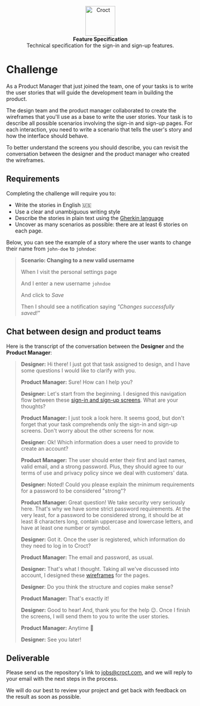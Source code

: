 <p align="center">
    <a href="https://croct.com">
      <img src="https://cdn.croct.io/brand/logo/repo-icon-green.svg" alt="Croct" height="80"/>
    </a>
    <br />
    <strong>Feature Specification</strong>
    <br />
    Technical specification for the sign-in and sign-up features.
</p>

# Challenge

As a Product Manager that just joined the team, one of your tasks is to write the user stories that will guide the development team in building the product.

The design team and the product manager collaborated to create the wireframes that you'll use as a base to write the user stories. Your task is to describe all possible scenarios involving the sign-in and sign-up pages. For each interaction, you need to write a scenario that tells the user's story and how the interface should behave.

To better understand the screens you should describe, you can revisit the conversation between the designer and the product manager who created the wireframes.

## Requirements

Completing the challenge will require you to:

- Write the stories in English 🇺🇸
- Use a clear and unambiguous writing style
- Describe the stories in plain text using the [Gherkin language](https://cucumber.io/docs/gherkin/reference)
- Uncover as many scenarios as possible: there are at least 6 stories on each page.

Below, you can see the example of a story where the user wants to change their name from `john-doe` to `johndoe`:

> **Scenario: Changing to a new valid username**
>
> When I visit the personal settings page
>
> And I enter a new username `johndoe`
>
> And click to *Save*
>
> Then I should see a notification saying _"Changes successfully saved!"_

## Chat between design and product teams

Here is the transcript of the conversation between the **Designer** and the **Product Manager**:

> **Designer:** Hi there! I just got that task assigned to design, and I have some questions I would like to clarify with you.
>
> **Product Manager:** Sure! How can I help you?
>
> **Designer:** Let's start from the beginning. I designed this navigation flow between these [sign-in and sign-up screens](https://user-images.githubusercontent.com/943036/114629591-3f3ab300-9c8f-11eb-9edb-cbe5cd9a4051.png). What are your thoughts?
>
> **Product Manager:** I just took a look here. It seems good, but don't forget that your task comprehends only the sign-in and sign-up screens. Don't worry about the other screens for now.
>
> **Designer:** Ok! Which information does a user need to provide to create an account?
>
> **Product Manager:** The user should enter their first and last names, valid email, and a strong password. Plus, they should agree to our terms of use and privacy policy since we deal with customers' data.
>
> **Designer:** Noted! Could you please explain the minimum requirements for a password to be considered "strong"?
>
> **Product Manager:** Great question! We take security very seriously here. That's why we have some strict password requirements. At the very least, for a password to be considered strong, it should be at least 8 characters long, contain uppercase and lowercase letters, and have at least one number or symbol.
>
> **Designer:** Got it. Once the user is registered, which information do they need to log in to Croct?
>
> **Product Manager:** The email and password, as usual.
>
> **Designer:** That's what I thought. Taking all we've discussed into account, I designed these [wireframes](https://user-images.githubusercontent.com/943036/114629543-2c27e300-9c8f-11eb-9122-d9c11113e5db.png) for the pages.
>
> **Designer**: Do you think the structure and copies make sense?
>
> **Product Manager:** That's exactly it!
>
> **Designer:** Good to hear! And, thank you for the help 😉. Once I finish the screens, I will send them to you to write the user stories.
>
> **Product Manager:** Anytime 🙂
>
> **Designer:** See you later!

## Deliverable

Please send us the repository's link to jobs@croct.com, and we will reply to your email with the next steps in the process.

We will do our best to review your project and get back with feedback on the result as soon as possible.
